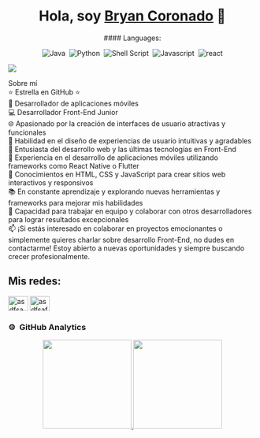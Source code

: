 <div align="center">
<h1 align="center">Hola, soy <a href="https://bryancoronado.github.io/MiPortafolio/">Bryan Coronado</a> 👋</h1>
  #### Languages:

![Java](https://img.shields.io/badge/Java-ED8B00?style=for-the-badge&logo=java&logoColor=white)&nbsp;
![Python](https://img.shields.io/badge/Python-3776AB?style=for-the-badge&logo=python&logoColor=white)&nbsp;
![Shell Script](https://img.shields.io/badge/Shell_Script-121011?style=for-the-badge&logo=gnu-bash&logoColor=white)&nbsp;
![Javascript](https://img.shields.io/badge/Javascript-%23008080.svg?style=for-the-badge&logo=javascript&logoColor=white)&nbsp;
![react](https://img.shields.io/badge/react-%23000000.svg?style=for-the-badge&logo=react&logoColor=white)
</div>
<img src="https://i.ibb.co/TrPjL1S/LOGO.png">

Sobre mí <br>
⭐ Estrella en GitHub ⭐<br>
📲 Desarrollador de aplicaciones móviles<br>
💻 Desarrollador Front-End Junior<br>
🌐 Apasionado por la creación de interfaces de usuario atractivas y funcionales<br>
🎨 Habilidad en el diseño de experiencias de usuario intuitivas y agradables<br>
🚀 Entusiasta del desarrollo web y las últimas tecnologías en Front-End<br>
📱 Experiencia en el desarrollo de aplicaciones móviles utilizando frameworks como React Native o Flutter<br>
🧩 Conocimientos en HTML, CSS y JavaScript para crear sitios web interactivos y responsivos<br>
📚 En constante aprendizaje y explorando nuevas herramientas y frameworks para mejorar mis habilidades<br>
🤝 Capacidad para trabajar en equipo y colaborar con otros desarrolladores para lograr resultados excepcionales<br>
📫 ¡Si estás interesado en colaborar en proyectos emocionantes o simplemente quieres charlar sobre desarrollo Front-End, no dudes en contactarme! Estoy abierto a nuevas oportunidades y siempre buscando crecer profesionalmente.
<br>
## Mis redes:
<p align="left">
<a href="https://www.linkedin.com/in/bryan-smith-coronado-santi-387024233/" target="blank"><img align="center" src="https://raw.githubusercontent.com/rahuldkjain/github-profile-readme-generator/master/src/images/icons/Social/linked-in-alt.svg" alt="asdfsadf" height="30" width="40" /></a>
<a href="https://discord.com/channels/692536948132282371/764177599979061278/764186152311062569" target="blank"><img align="center" src="https://raw.githubusercontent.com/rahuldkjain/github-profile-readme-generator/master/src/images/icons/Social/discord.svg" alt="asdfsafds" height="30" width="40" /></a>
</p>



### ⚙️ &nbsp;GitHub Analytics

<p align="center">
<a href="https://bryancoronado.github.io/MiPortafolio/">
  <img height="180em" src="https://github-readme-stats-eight-theta.vercel.app/api?username=ArisGuimera&show_icons=true&theme=algolia&include_all_commits=true&count_private=true"/>
  <img height="180em" src="https://github-readme-stats-eight-theta.vercel.app/api/top-langs/?username=ArisGuimera&layout=compact&langs_count=8&theme=algolia"/>
</a>
</p>
